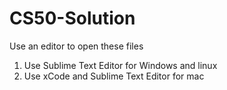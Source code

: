 # CS50-Solution

Use an editor to open these files

1. Use Sublime Text Editor for Windows and linux
2. Use xCode and Sublime Text Editor for mac
